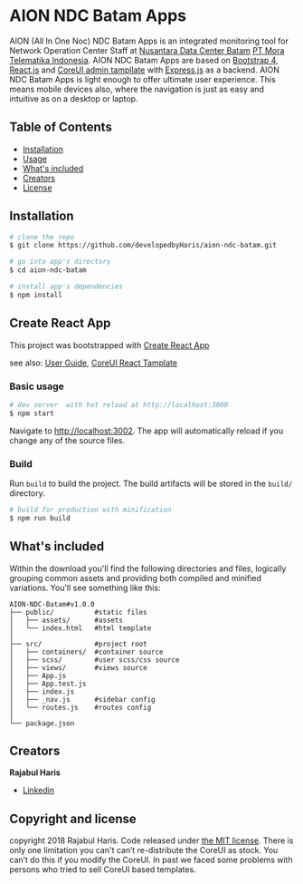 
# AION NDC Batam Apps

AION (All In One Noc) NDC Batam Apps is an integrated monitoring tool for Network Operation Center Staff at [Nusantara Data Center Batam](http://ndcbatam.co.id) [PT Mora Telematika Indonesia](https://www.moratelindo.co.id/).  AION NDC Batam Apps are based on [Bootstrap 4](https://getbootstrap.com/docs/4.0/getting-started/introduction/), [React.js](https://reactjs.org/) and [CoreUI admin tampllate](https://github.com/coreui/free-react-admin-template) with [Express.js](https://expressjs.com/) as a backend. AION NDC Batam Apps is light enough to offer ultimate user experience. This means mobile devices also, where the navigation is just as easy and intuitive as on a desktop or laptop.

## Table of Contents

* [Installation](#installation)
* [Usage](#usage)
* [What's included](#whats-included)
* [Creators](#creators)
* [License](#license)

## Installation

``` bash
# clone the repo
$ git clone https://github.com/developedbyHaris/aion-ndc-batam.git

# go into app's directory
$ cd aion-ndc-batam

# install app's dependencies
$ npm install
```

## Create React App
This project was bootstrapped with [Create React App](https://github.com/facebook/create-react-app)

see also:
[User Guide](CRA.md), [CoreUI React Tamplate](REACT.md)

### Basic usage

``` bash
# dev server  with hot reload at http://localhost:3000
$ npm start
```

Navigate to [http://localhost:3002](http://localhost:3002). The app will automatically reload if you change any of the source files.

### Build

Run `build` to build the project. The build artifacts will be stored in the `build/` directory.

```bash
# build for production with minification
$ npm run build
```

## What's included

Within the download you'll find the following directories and files, logically grouping common assets and providing both compiled and minified variations. You'll see something like this:

```
AION-NDC-Batam#v1.0.0
├── public/          #static files
│   ├── assets/      #assets
│   └── index.html   #html template
│
├── src/             #project root
│   ├── containers/  #container source
│   ├── scss/        #user scss/css source
│   ├── views/       #views source
│   ├── App.js
│   ├── App.test.js
│   ├── index.js
│   ├── _nav.js      #sidebar config
│   └── routes.js    #routes config
│
└── package.json
```

## Creators

**Rajabul Haris**

* [Linkedin](https://www.linkedin.com/in/rajabul-haris-688213146)

## Copyright and license

copyright 2018 Rajabul Haris. Code released under [the MIT license](LICENSE).
There is only one limitation you can't can’t re-distribute the CoreUI as stock. You can’t do this if you modify the CoreUI. In past we faced some problems with persons who tried to sell CoreUI based templates.
